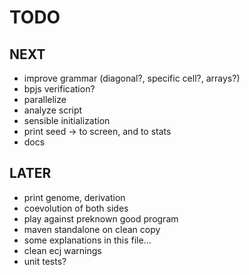 TODO
====

NEXT
----
- improve grammar (diagonal?, specific cell?, arrays?)
- bpjs verification?
- parallelize
- analyze script  
- sensible initialization
- print seed -> to screen, and to stats
- docs


LATER
-----
- print genome, derivation
- coevolution of both sides
- play against preknown good program
- maven standalone on clean copy 
- some explanations in this file...
- clean ecj warnings
- unit tests?


